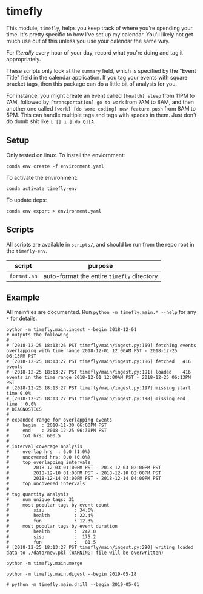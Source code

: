 # timefly

This module, `timefly`, helps you keep track of where you're spending your time.
It's pretty specific to how I've set up my calendar. You'll likely not get much use
out of this unless you use your calendar the same way.

For *literally* every hour of your day, record what you're doing and tag it appropriately.

These scripts only look at the `summary` field, which is specified by the "Event Title" field
in the calendar application. If you tag your events with square bracket tags, then this package
can do a little bit of analysis for you.

For instance, you might create an event called `[health] sleep` from 11PM to 7AM, followed by
`[transportation] go to work` from 7AM to 8AM, and then another one called
`[work] [do some coding] new feature push` from 8AM to 5PM. This can handle multiple tags
and tags with spaces in them. Just don't do dumb shit like `[ [] i ] do Q][A`.

## Setup

Only tested on linux. To install the enviornment:

```
conda env create -f environment.yaml
```

To activate the environment:

```
conda activate timefly-env
```

To update deps:

```
conda env export > environment.yaml
```



## Scripts

All scripts are available in `scripts/`, and should be run from the repo root in the `timefly-env`.

| script | purpose |
| ------ | ------- |
| `format.sh` | auto-format the entire `timefly` directory |

## Example

All mainfiles are documented. Run `python -m timefly.main.* --help` for any `*` for details.

```{bash}
python -m timefly.main.ingest --begin 2018-12-01
# outputs the following
# 
# [2018-12-25 18:13:26 PST timefly/main/ingest.py:169] fetching events overlapping with time range 2018-12-01 12:00AM PST - 2018-12-25 06:13PM PST
# [2018-12-25 18:13:27 PST timefly/main/ingest.py:186] fetched   416 events
# [2018-12-25 18:13:27 PST timefly/main/ingest.py:191] loaded    416 events in the time range 2018-12-01 12:00AM PST - 2018-12-25 06:13PM PST
# [2018-12-25 18:13:27 PST timefly/main/ingest.py:197] missing start time 0.0%
# [2018-12-25 18:13:27 PST timefly/main/ingest.py:198] missing end time   0.0%
# DIAGNOSTICS
# 
# expanded range for overlapping events
#     begin  : 2018-11-30 06:00PM PST
#     end    : 2018-12-25 06:30PM PST
#     tot hrs: 600.5
# 
# interval coverage analysis
#     overlap hrs  : 6.0 (1.0%)
#     uncovered hrs: 0.0 (0.0%)
#     top overlapping intervals
#         2018-12-03 01:00PM PST - 2018-12-03 02:00PM PST
#         2018-12-10 01:00PM PST - 2018-12-10 02:00PM PST
#         2018-12-14 03:00PM PST - 2018-12-14 04:00PM PST
#     top uncovered intervals
# 
# tag quantity analysis
#     num unique tags: 31
#     most popular tags by event count
#         sisu           : 34.6%
#         health         : 22.4%
#         fun            : 12.3%
#     most popular tags by event duration
#         health         :  247.0
#         sisu           :  175.2
#         fun            :   81.5
# [2018-12-25 18:13:27 PST timefly/main/ingest.py:290] writing loaded data to ./data/new.pkl (WARNING: file will be overwritten)

python -m timefly.main.merge

python -m timefly.main.digest --begin 2019-05-18

# python -m timefly.main.drill --begin 2019-05-01
```
